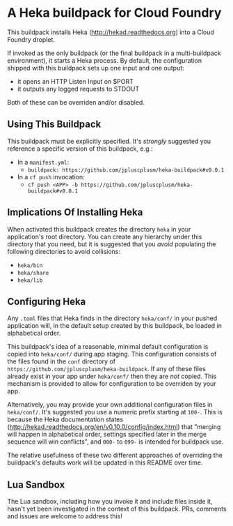 # A Heka buildpack for Cloud Foundry

This buildpack installs Heka (http://hekad.readthedocs.org) into a Cloud
Foundry droplet.

If invoked as the only buildpack (or the final buildpack in a multi-buildpack
environment), it starts a Heka process. By default, the configuration shipped
with this buildpack sets up one input and one output:

- it opens an HTTP Listen Input on $PORT
- it outputs any logged requests to STDOUT

Both of these can be overriden and/or disabled.

## Using This Buildpack

This buildpack must be explicitly specified. It's *strongly* suggested you
reference a specific version of this buildpack, e.g.:

- In a `manifest.yml`:
  - `buildpack: https://github.com/jpluscplusm/heka-buildpack#v0.0.1`
- In a `cf push` invocation:
  - `cf push <APP> -b https://github.com/jpluscplusm/heka-buildpack#v0.0.1`

## Implications Of Installing Heka

When activated this buildpack creates the directory `heka` in your
application's root directory. You can create any hierarchy under this directory
that you need, but it is suggested that you *avoid* populating the following
directories to avoid collisions:

- `heka/bin`
- `heka/share`
- `heka/lib`

## Configuring Heka

Any `.toml` files that Heka finds in the directory `heka/conf/` in your pushed
application will, in the default setup created by this buildpack, be loaded in
alphabetical order.

This buildpack's idea of a reasonable, minimal default configuration is copied
into `heka/conf/` during app staging. This configuration consists of the files
found in the `conf` directory of
`https://github.com/jpluscplusm/heka-buildpack`. If any of these files already
exist in your app under `heka/conf/` then they are *not* copied. This mechanism
is provided to allow for configuration to be overriden by your app.

Alternatively, you may provide your own additional configuration files in
`heka/conf/`. It's suggested you use a numeric prefix starting at `100-`. This
is because the Heka documentation states
(http://hekad.readthedocs.org/en/v0.10.0/config/index.html) that "merging will
happen in alphabetical order, settings specified later in the merge sequence
will win conflicts", and `000-` to `099-` is intended for buildpack use.

The relative usefulness of these two different approaches of overriding the
buildpack's defaults work will be updated in this README over time.

## Lua Sandbox

The Lua sandbox, including how you invoke it and include files inside it,
hasn't yet been investigated in the context of this buildpack. PRs, comments
and issues are welcome to address this!
